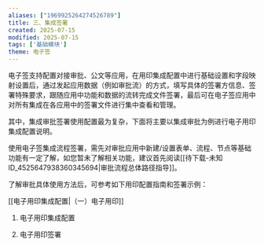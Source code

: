 ```yaml
---
aliases: ["1969925264274526789"]
title: 三、集成签署
created: 2025-07-15
modified: 2025-07-15
tags: ['基础模块']
theme: 电子签
---
```


电子签支持配置对接审批、公文等应用，在用印集成配置中进行基础设置和字段映射设置后，通过发起应用数据（例如审批流）的方式，填写具体的签署方信息、签署特殊要求，跟随应用中功能和数据的流转完成文件签署，最后可在电子签应用中对所有集成在各应用中的签署文件进行集中查看和管理。

其中，集成审批签署使用配置最为复杂，下面将主要以集成审批为例进行电子用印集成配置说明。

使用电子签集成流程签署，需先对审批应用中新建/设置表单、流程、节点等基础功能有一定了解，如您暂未了解相关功能，建议首先阅读[[待下载-未知ID_4525647938360345694|审批流程总体路径指导]]。

了解审批具体使用方法后，可参考如下用印配置指南和签署示例：

[[电子用印集成配置|（一）电子用印]]

1. 电子用印集成配置

2. 电子用印签署